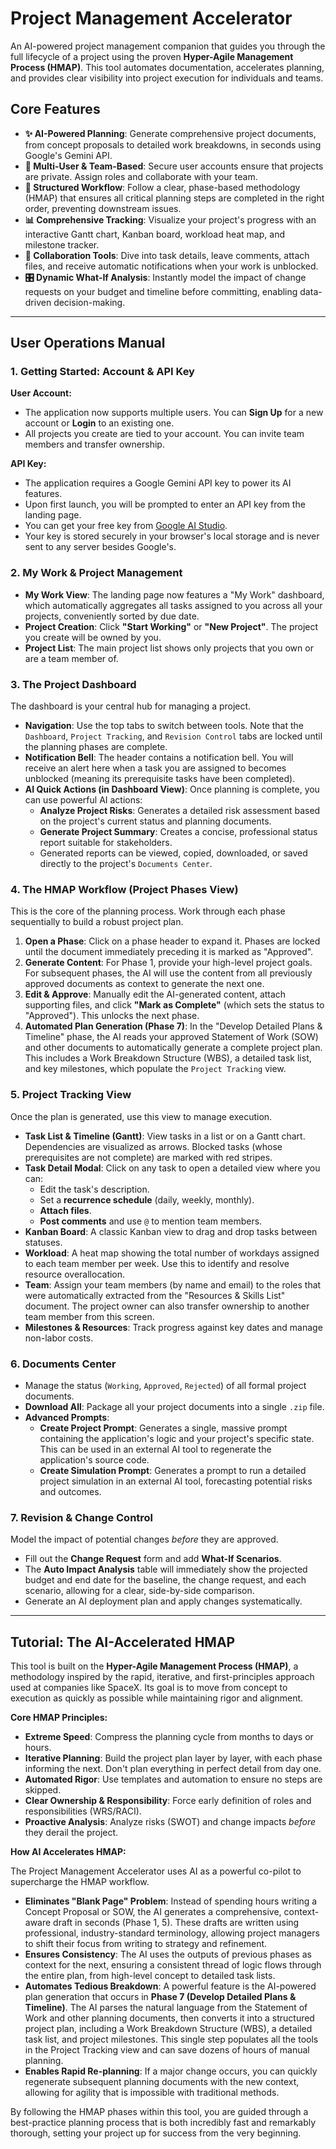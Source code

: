 # Project Management Accelerator

An AI-powered project management companion that guides you through the full lifecycle of a project using the proven **Hyper-Agile Management Process (HMAP)**. This tool automates documentation, accelerates planning, and provides clear visibility into project execution for individuals and teams.

## Core Features

-   **✨ AI-Powered Planning**: Generate comprehensive project documents, from concept proposals to detailed work breakdowns, in seconds using Google's Gemini API.
-   **🔐 Multi-User & Team-Based**: Secure user accounts ensure that projects are private. Assign roles and collaborate with your team.
-   **🧭 Structured Workflow**: Follow a clear, phase-based methodology (HMAP) that ensures all critical planning steps are completed in the right order, preventing downstream issues.
-   **📊 Comprehensive Tracking**: Visualize your project's progress with an interactive Gantt chart, Kanban board, workload heat map, and milestone tracker.
-   **💬 Collaboration Tools**: Dive into task details, leave comments, attach files, and receive automatic notifications when your work is unblocked.
-   **🎛️ Dynamic What-If Analysis**: Instantly model the impact of change requests on your budget and timeline before committing, enabling data-driven decision-making.

---

## User Operations Manual

### 1. Getting Started: Account & API Key

**User Account:**
-   The application now supports multiple users. You can **Sign Up** for a new account or **Login** to an existing one.
-   All projects you create are tied to your account. You can invite team members and transfer ownership.

**API Key:**
-   The application requires a Google Gemini API key to power its AI features.
-   Upon first launch, you will be prompted to enter an API key from the landing page.
-   You can get your free key from [Google AI Studio](https://aistudio.google.com/app/apikey).
-   Your key is stored securely in your browser's local storage and is never sent to any server besides Google's.

### 2. My Work & Project Management

-   **My Work View**: The landing page now features a "My Work" dashboard, which automatically aggregates all tasks assigned to you across all your projects, conveniently sorted by due date.
-   **Project Creation**: Click **"Start Working"** or **"New Project"**. The project you create will be owned by you.
-   **Project List**: The main project list shows only projects that you own or are a team member of.

### 3. The Project Dashboard

The dashboard is your central hub for managing a project.

-   **Navigation**: Use the top tabs to switch between tools. Note that the `Dashboard`, `Project Tracking`, and `Revision Control` tabs are locked until the planning phases are complete.
-   **Notification Bell**: The header contains a notification bell. You will receive an alert here when a task you are assigned to becomes unblocked (meaning its prerequisite tasks have been completed).
-   **AI Quick Actions (in Dashboard View)**: Once planning is complete, you can use powerful AI actions:
    -   **Analyze Project Risks**: Generates a detailed risk assessment based on the project's current status and planning documents.
    -   **Generate Project Summary**: Creates a concise, professional status report suitable for stakeholders.
    -   Generated reports can be viewed, copied, downloaded, or saved directly to the project's `Documents Center`.

### 4. The HMAP Workflow (Project Phases View)

This is the core of the planning process. Work through each phase sequentially to build a robust project plan.

1.  **Open a Phase**: Click on a phase header to expand it. Phases are locked until the document immediately preceding it is marked as "Approved".
2.  **Generate Content**: For Phase 1, provide your high-level project goals. For subsequent phases, the AI will use the content from all previously approved documents as context to generate the next one.
3.  **Edit & Approve**: Manually edit the AI-generated content, attach supporting files, and click **"Mark as Complete"** (which sets the status to "Approved"). This unlocks the next phase.
4.  **Automated Plan Generation (Phase 7)**: In the "Develop Detailed Plans & Timeline" phase, the AI reads your approved Statement of Work (SOW) and other documents to automatically generate a complete project plan. This includes a Work Breakdown Structure (WBS), a detailed task list, and key milestones, which populate the `Project Tracking` view.

### 5. Project Tracking View

Once the plan is generated, use this view to manage execution.

-   **Task List & Timeline (Gantt)**: View tasks in a list or on a Gantt chart. Dependencies are visualized as arrows. Blocked tasks (whose prerequisites are not complete) are marked with red stripes.
-   **Task Detail Modal**: Click on any task to open a detailed view where you can:
    -   Edit the task's description.
    -   Set a **recurrence schedule** (daily, weekly, monthly).
    -   **Attach files**.
    -   **Post comments** and use `@` to mention team members.
-   **Kanban Board**: A classic Kanban view to drag and drop tasks between statuses.
-   **Workload**: A heat map showing the total number of workdays assigned to each team member per week. Use this to identify and resolve resource overallocation.
-   **Team**: Assign your team members (by name and email) to the roles that were automatically extracted from the "Resources & Skills List" document. The project owner can also transfer ownership to another team member from this screen.
-   **Milestones & Resources**: Track progress against key dates and manage non-labor costs.

### 6. Documents Center

-   Manage the status (`Working`, `Approved`, `Rejected`) of all formal project documents.
-   **Download All**: Package all your project documents into a single `.zip` file.
-   **Advanced Prompts**:
    -   **Create Project Prompt**: Generates a single, massive prompt containing the application's logic and your project's specific state. This can be used in an external AI tool to regenerate the application's source code.
    -   **Create Simulation Prompt**: Generates a prompt to run a detailed project simulation in an external AI tool, forecasting potential risks and outcomes.

### 7. Revision & Change Control

Model the impact of potential changes *before* they are approved.

-   Fill out the **Change Request** form and add **What-If Scenarios**.
-   The **Auto Impact Analysis** table will immediately show the projected budget and end date for the baseline, the change request, and each scenario, allowing for a clear, side-by-side comparison.
-   Generate an AI deployment plan and apply changes systematically.

---

## Tutorial: The AI-Accelerated HMAP

This tool is built on the **Hyper-Agile Management Process (HMAP)**, a methodology inspired by the rapid, iterative, and first-principles approach used at companies like SpaceX. Its goal is to move from concept to execution as quickly as possible while maintaining rigor and alignment.

**Core HMAP Principles:**

-   **Extreme Speed**: Compress the planning cycle from months to days or hours.
-   **Iterative Planning**: Build the project plan layer by layer, with each phase informing the next. Don't plan everything in perfect detail from day one.
-   **Automated Rigor**: Use templates and automation to ensure no steps are skipped.
-   **Clear Ownership & Responsibility**: Force early definition of roles and responsibilities (WRS/RACI).
-   **Proactive Analysis**: Analyze risks (SWOT) and change impacts *before* they derail the project.

**How AI Accelerates HMAP:**

The Project Management Accelerator uses AI as a powerful co-pilot to supercharge the HMAP workflow.

-   **Eliminates "Blank Page" Problem**: Instead of spending hours writing a Concept Proposal or SOW, the AI generates a comprehensive, context-aware draft in seconds (Phase 1, 5). These drafts are written using professional, industry-standard terminology, allowing project managers to shift their focus from writing to strategy and refinement.
-   **Ensures Consistency**: The AI uses the outputs of previous phases as context for the next, ensuring a consistent thread of logic flows through the entire plan, from high-level concept to detailed task lists.
-   **Automates Tedious Breakdown**: A powerful feature is the AI-powered plan generation that occurs in **Phase 7 (Develop Detailed Plans & Timeline)**. The AI parses the natural language from the Statement of Work and other planning documents, then converts it into a structured project plan, including a Work Breakdown Structure (WBS), a detailed task list, and project milestones. This single step populates all the tools in the Project Tracking view and can save dozens of hours of manual planning.
-   **Enables Rapid Re-planning**: If a major change occurs, you can quickly regenerate subsequent planning documents with the new context, allowing for agility that is impossible with traditional methods.

By following the HMAP phases within this tool, you are guided through a best-practice planning process that is both incredibly fast and remarkably thorough, setting your project up for success from the very beginning.
